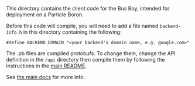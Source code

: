This directory contains the client code for the Bus Boy, intended for deployment
on a Particle Boron.

Before this code will compile, you will need to add a file named
`backend-info.h` in this directory containing the following:

```
#define BACKEND_DOMAIN "<your backend's domain name, e.g. google.com>"
```

The .pb files are compiled protobufs. To change them, change the API definition
in the `/api` directory then compile them by following the instructions in the
[main README](/README.md).

See [the main docs](../docs/index.md) for more info.
